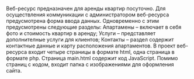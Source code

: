Веб-ресурс предназначен для аренды квартир посуточно. 
Для осуществления коммуникации с администратором веб-ресурса предусмотрена форма ввода данных.
Одновременно с этим предусмотрены следующие разделы:
Апартамены – включает в себя фото  и стоимость квартир в аренду;
Услуги – представляет дополнителные услуги для клиентов;
Контакты – раздел содержит контактные данные и карту расположения апартаментов.
В проект веб-ресурса входит четыре страницы в формате html, одна страница в формате php. Страница main.html содержит код JavaScript. 
Помимо страниц с кодом, входит папка с изображениями для оформления сайта.
